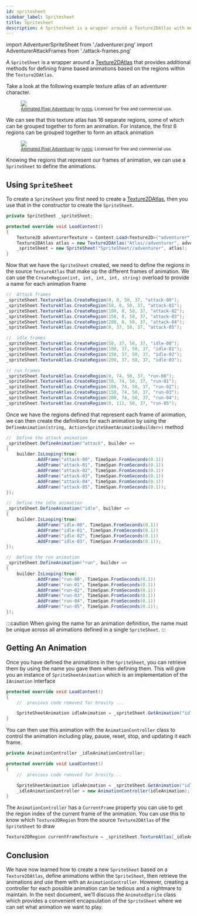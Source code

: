 ```yaml
---
id: spritesheet
sidebar_label: Spritesheet
title: Spritesheet
description: A Spritesheet is a wrapper around a Texture2DAtlas with methods for defining frame based animations.
---
```


import AdventurerSpriteSheet from './adventurer.png'
import AdventurerAttackFrames from './attack-frames.png'

A `SpriteSheet` is a wrapper around a [Texture2DAtlas](/docs/features/texture-handling/texture2datlas/texture2datlas) that provides additional methods for defining frame based animations based on the regions within the `Texture2DAtlas`.  

Take a look at the following example texture atlas of an adventurer character.

<figure>
    <img src={AdventurerSpriteSheet} style={{width: '100%', imageRendering: 'pixelated'}}/>
    <figcaption>
        <small>
            <a href="https://rvros.itch.io/animated-pixel-hero">Animated Pixel Adventurer</a> by <a href="https://rvros.itch.io/">rvros</a>; Licensed for free and commercial use.
        </small>
    </figcaption>
</figure>

We can see that this texture atlas has 16 separate regions, some of which can be grouped together to form an animation.  For instance, the first 6 regions can be grouped together to form an attack animation

<figure>
    <img src={AdventurerAttackFrames} style={{width: '100%', imageRendering: 'pixelated'}}/>
    <figcaption>
        <small>
            <a href="https://rvros.itch.io/animated-pixel-hero">Animated Pixel Adventurer</a> by <a href="https://rvros.itch.io/">rvros</a>; Licensed for free and commercial use.
        </small>
    </figcaption>
</figure>

Knowing the regions that represent our frames of animation, we can use a `SpriteSheet` to define the animations.

## Using `SpriteSheet`
To create a `SpriteSheet` you first need to create a [Texture2DAtlas](/docs/features/texture-handling/texture2datlas/texture2datlas), then you use that in the constructor to create the `SpriteSheet`.

```cs
private SpriteSheet _spriteSheet;

protected override void LoadContent()
{
    Texture2D adventurerTexture = Content.Load<Texture2D>("adventurer");
    Texture2DAtlas atlas = new Texture2DAtlas("Atlas//adventurer", adventurerTexture);
    _spriteSheet = new SpriteSheet("SpriteSheet//adventurer", atlas);
}
```

Now that we have the `SpriteSheet` created, we need to define the regions in the source `TextureAtlas` that make up the different frames of animation.  We can use the `CreateRegion(int, int, int, int, string)` overload to provide a name for each animation frame

```cs
//  Attack frames
_spriteSheet.TextureAtlas.CreateRegion(0, 0, 50, 37, "attack-00");
_spriteSheet.TextureAtlas.CreateRegion(50, 0, 50, 37, "attack-01");
_spriteSheet.TextureAtlas.CreateRegion(100, 0, 50, 37, "attack-02");
_spriteSheet.TextureAtlas.CreateRegion(150, 0, 50, 37, "attack-03");
_spriteSheet.TextureAtlas.CreateRegion(200, 0, 50, 37, "attack-04");
_spriteSheet.TextureAtlas.CreateRegion(0, 37, 50, 37, "attack-05");

//  idle frames
_spriteSheet.TextureAtlas.CreateRegion(50, 37, 50, 37, "idle-00");
_spriteSheet.TextureAtlas.CreateRegion(100, 37, 50, 37, "idle-01");
_spriteSheet.TextureAtlas.CreateRegion(150, 37, 50, 37, "idle-02");
_spriteSheet.TextureAtlas.CreateRegion(200, 37, 50, 37, "idle-03");

// run frames
_spriteSheet.TextureAtlas.CreateRegion(0, 74, 50, 37, "run-00");
_spriteSheet.TextureAtlas.CreateRegion(50, 74, 50, 37, "run-01");
_spriteSheet.TextureAtlas.CreateRegion(100, 74, 50, 37, "run-02");
_spriteSheet.TextureAtlas.CreateRegion(150, 74, 50, 37, "run-03");
_spriteSheet.TextureAtlas.CreateRegion(200, 74, 50, 37, "run-04");
_spriteSheet.TextureAtlas.CreateRegion(0, 111, 50, 37, "run-05");
```

Once we have the regions defined that represent each frame of animation, we can then create the definitions for each animation by using the `DefineAnimation(string, Action<SpriteSheetAnimationBuilder>)` method

```cs
//  Define the attack animation
_spriteSheet.DefineAnimation("attack", builder =>
{
    builder.IsLooping(true)
           .AddFrame("attack-00", TimeSpan.FromSeconds(0.1))
           .AddFrame("attack-01", TimeSpan.FromSeconds(0.1))
           .AddFrame("attack-02", TimeSpan.FromSeconds(0.1))
           .AddFrame("attack-03", TimeSpan.FromSeconds(0.1))
           .AddFrame("attack-04", TimeSpan.FromSeconds(0.1))
           .AddFrame("attack-05", TimeSpan.FromSeconds(0.1));
});

//  Define the idle animation
_spriteSheet.DefineAnimation("idle", builder =>
{
    builder.IsLooping(true)
           .AddFrame("idle-00", TimeSpan.FromSeconds(0.1))
           .AddFrame("idle-01", TimeSpan.FromSeconds(0.1))
           .AddFrame("idle-02", TimeSpan.FromSeconds(0.1))
           .AddFrame("idle-03", TimeSpan.FromSeconds(0.1));
});

//  Define the run animation
_spriteSheet.DefineAnimation("run", builder =>
{
    builder.IsLooping(true)
           .AddFrame("run-00", TimeSpan.FromSeconds(0.1))
           .AddFrame("run-01", TimeSpan.FromSeconds(0.1))
           .AddFrame("run-02", TimeSpan.FromSeconds(0.1))
           .AddFrame("run-03", TimeSpan.FromSeconds(0.1))
           .AddFrame("run-04", TimeSpan.FromSeconds(0.1))
           .AddFrame("run-05", TimeSpan.FromSeconds(0.1));
});
```

:::caution
When giving the name for an animation definition, the name must be unique across all animations defined in a single `SpriteSheet`.
:::

## Getting An Animation
Once you have defined the animations in the `SpriteSheet`, you can retrieve them by using the name you gave them when defining them.  This will give you an instance of `SpriteSheetAnimation` which is an implementation of the `IAnimation` interface

```cs
protected override void LoadContent()
{
    //  previous code removed for brevity ...

    SpriteSheetAnimation idleAnimation = _spriteSheet.GetAnimation("idle");
}
```

You can then use this animation with the `AnimationController` class to control the animation including play, pause, reset, stop, and updating it each frame.

```cs
private AnimationController _idleAnimationController;

protected override void LoadContent()
{
    //  previous code removed for brevity...

    SpriteSheetAnimation idleAnimation = _spriteSheet.GetAnimation("idle");
    _idleAnimationController = new AnimationController(idleAnimation);
}
```

The `AnimationController` has a `CurrentFrame` property you can use to get the region index of the current frame of the animation.  You can use this to know which `Texture2DRegion` from the source `Texture2DAtlas` of the `SpriteSheet` to draw

```cs
Texture2DRegion currentFrameTexture = _spriteSheet.TextureAtlas[_idleAnimationController.CurrentFrame];
```

## Conclusion
We have now learned how to create a new `SpriteSheet` based on a `Texture2DAtlas`, define animations within the `SpriteSheet`, then retrieve the animations and use them with an `AnimationController`.  However, creating a controller for each possible animation can be tedious and a nightmare to maintain.  In the next document, we'll discuss the `AnimatedSprite` class which provides a convenient encapsulation of the `SpriteSheet` where we can set what animation we want to play.
